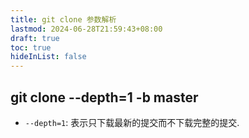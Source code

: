 ```yaml
---
title: git clone 参数解析
lastmod: 2024-06-28T21:59:43+08:00
draft: true
toc: true
hideInList: false
---
```


## git clone --depth=1 -b master 

-   `--depth=1`: 表示只下载最新的提交而不下载完整的提交.
